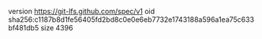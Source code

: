 version https://git-lfs.github.com/spec/v1
oid sha256:c1187b8d1fe56405fd2bd8c0e0e6eb7732e1743188a596a1ea75c633bf481db5
size 4396
